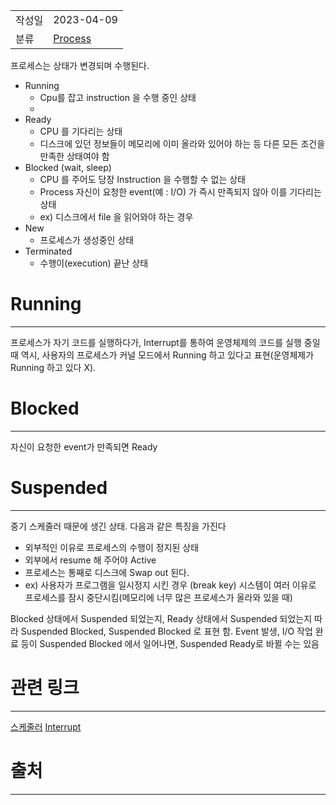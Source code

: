 |               |                       |
|:--------------|:----------------------|
|  작성일          |  2023-04-09  |
|    분류         |     [Process](Process.md)                  |

프로세스는 상태가 변경되며 수행된다.

- Running
	- Cpu를 잡고 instruction 을 수행 중인 상태
	- 
- Ready
	- CPU 를 기다리는 상태
	- 디스크에 있던 정보들이 메모리에 이미 올라와 있어야 하는 등 다른 모든 조건을 만족한 상태여야 함
- Blocked (wait, sleep)
	- CPU 를 주어도 당장 Instruction 을 수행할 수 없는 상태
	- Process 자신이 요청한 event(예 : I/O) 가 즉시 만족되지 않아 이를 기다리는 상태
	- ex) 디스크에서 file 을 읽어와야 하는 경우
- New
	- 프로세스가 생성중인 상태
- Terminated
	- 수행이(execution) 끝난 상태

# Running
---

프로세스가 자기 코드를 실행하다가, Interrupt를 통하여 운영체제의 코드를 실행 중일 때 역시, 사용자의 프로세스가 커널 모드에서 Running 하고 있다고 표현(운영체제가 Running 하고 있다 X).

# Blocked
---

자신이 요청한 event가 만족되면 Ready

# Suspended 
---

중기 스케줄러 때문에 생긴 상태. 다음과 같은 특징을 가진다
- 외부적인 이유로 프로세스의 수행이 정지된 상태
- 외부에서 resume 해 주어야 Active
- 프로세스는 통째로 디스크에 Swap out 된다.
- ex) 사용자가 프로그램을 일시정지 시킨 경우 (break key) 시스템이 여러 이유로 프로세스를 잠시 중단시킴(메모리에 너무 많은 프로세스가 올라와 있을 때)

Blocked 상태에서 Suspended 되었는지, Ready 상태에서 Suspended 되었는지 따라 Suspended Blocked, Suspended Blocked 로 표현 함. Event 발생, I/O 작업 완료 등이 Suspended Blocked 에서 일어나면, Suspended Ready로 바뀔 수는 있음


# 관련 링크
---
[스케줄러](%EC%8A%A4%EC%BC%80%EC%A4%84%EB%9F%AC.md)
[Interrupt](Interrupt.md)

# 출처
---
